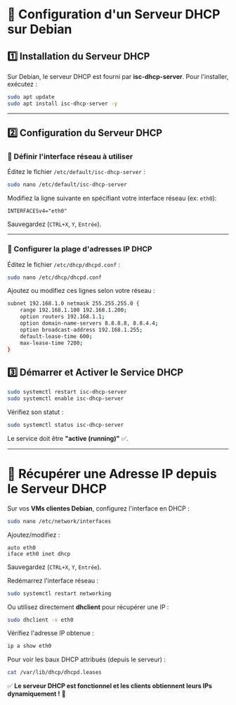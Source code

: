 # 📌 Configuration d'un Serveur DHCP sur Debian

## 1️⃣ Installation du Serveur DHCP

Sur Debian, le serveur DHCP est fourni par **isc-dhcp-server**. Pour l'installer, exécutez :

```bash
sudo apt update
sudo apt install isc-dhcp-server -y
```

---

## 2️⃣ Configuration du Serveur DHCP

### 🔹 Définir l'interface réseau à utiliser

Éditez le fichier `/etc/default/isc-dhcp-server` :

```bash
sudo nano /etc/default/isc-dhcp-server
```

Modifiez la ligne suivante en spécifiant votre interface réseau (ex: `eth0`):

```
INTERFACESv4="eth0"
```

Sauvegardez (`CTRL+X`, `Y`, `Entrée`).

---

### 🔹 Configurer la plage d'adresses IP DHCP

Éditez le fichier `/etc/dhcp/dhcpd.conf` :

```bash
sudo nano /etc/dhcp/dhcpd.conf
```

Ajoutez ou modifiez ces lignes selon votre réseau :

```bash
subnet 192.168.1.0 netmask 255.255.255.0 {
    range 192.168.1.100 192.168.1.200;
    option routers 192.168.1.1;
    option domain-name-servers 8.8.8.8, 8.8.4.4;
    option broadcast-address 192.168.1.255;
    default-lease-time 600;
    max-lease-time 7200;
}
```

## 3️⃣ Démarrer et Activer le Service DHCP

```bash
sudo systemctl restart isc-dhcp-server
sudo systemctl enable isc-dhcp-server
```

Vérifiez son statut :

```bash
sudo systemctl status isc-dhcp-server
```

Le service doit être **"active (running)"** ✅.

---

# 📌 Récupérer une Adresse IP depuis le Serveur DHCP

Sur vos **VMs clientes Debian**, configurez l'interface en DHCP :

```bash
sudo nano /etc/network/interfaces
```

Ajoutez/modifiez :

```
auto eth0
iface eth0 inet dhcp
```

Sauvegardez (`CTRL+X`, `Y`, `Entrée`).

Redémarrez l'interface réseau :

```bash
sudo systemctl restart networking
```

Ou utilisez directement **dhclient** pour récupérer une IP :

```bash
sudo dhclient -v eth0
```

Vérifiez l'adresse IP obtenue :

```bash
ip a show eth0
```

Pour voir les baux DHCP attribués (depuis le serveur) :

```bash
cat /var/lib/dhcp/dhcpd.leases
```

✅ **Le serveur DHCP est fonctionnel et les clients obtiennent leurs IPs dynamiquement !** 🎉

